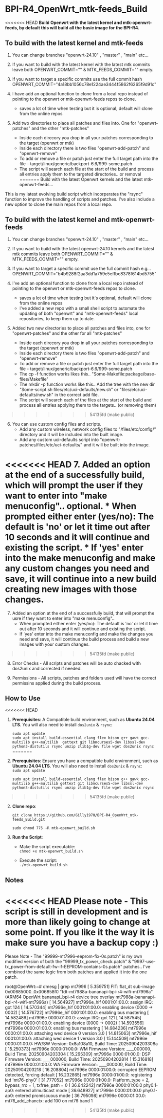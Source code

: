 # BPI-R4_OpenWrt_mtk-feeds_Build

<<<<<<< HEAD
**Build Openwrt with the latest kernel and mtk-openwrt-feeds, by default this will build all the basic image for the BPI-R4.**

## **To build with the latest kernel and mtk-feeds**

1. You can change branches "openwrt-24.10" , "master" , "main" etc...

2. If you want to build with the latest kernel with the latest mtk commits leave both OPENWRT_COMMIT="" & MTK_FEEDS_COMMIT="" empty.

3. If you want to target a specific commits use the full commit hash OPENWRT_COMMIT="4a18bb1056c78e1224ae3444f5862f6265f9d91c"

4. I have add an optional function to clone from a local repo instead of pointing to the openwrt or mtk-openwrt-feeds repos to clone.
     * saves a lot of time when testing but it is optional, default will clone from the online repos

5. Add two directories to place all patches and files into. One for "openwrt-patches" and the other "mtk-patches" 
     * Inside each direcory you drop in all your patches corresponding to the target (openwrt or mtk)
	 * Inside each directory there is two files "openwrt-add-patch" and "openwrt-remove"
	 * To add or remove a file or patch just enter the full target path into the file - target/linux/generic/backport-6.6/999-some.patch
	 * The script will search each file at the start of the build and process all entries apply them to the targeted directories.. or removal
=======
Build with the latest Openwrt kernels and the latest mtk-openwrt-feeds...

This is my latest evolving build script which incorperates the "rsync" function to improve the handling of scripts and patches. I've also include a new option to clone the main repos from a local repo. 

## **To build with the latest kernel and mtk-openwrt-feeds**

1. You can change branches "openwrt-24.10" , "master" , "main" etc...

2. If you want to build with the latest openwrt-24.10 kernels and the latest mtk commits leave both OPENWRT_COMMIT="" & MTK_FEEDS_COMMIT="" empty.

3. If you want to target a specific commit use the full commit hash e.g... OPENWRT_COMMIT="b4b9288f2aa3dd1a759e5effbc8378f614bd5755"

4. I've add an optional function to clone from a local repo instead of pointing to the openwrt or mtk-openwrt-feeds repos to clone.
	* saves a lot of time when testing but it's optional, default will clone from the online repos
	 * I've added a new repo with a small shell script to automate the updating of both "openwrt" and "mtk-openwrt-feeds" local repositories, to keep them up to date.

5. Added two new directories to place all patches and files into, one for "openwrt-patches" and the other for all "mtk-patches" 
	 * Inside each direcory you drop in all your patches corresponding to the target (openwrt or mtk)
	 * Inside each directory there is two files "openwrt-add-patch" and "openwrt-remove"
	 * To add or remove a file or patch just enter the full target path into the file - target/linux/generic/backport-6.6/999-some.patch
	 * The cp -f function works likes this.. "Some-Makefile:package/base-files/Makefile"
	 * The mkdir -p function works like this.. Add the tree with the new dir  "Some-script.sh:files/etc/uci-defaults/new.sh" or "files/etc/uci-defaults/new.sh" in the correct add file.
	 * The script will search each of the files at the start of the build and process all entries applying them to the targets.. (or removing them)
>>>>>>> 54135fd (make public)
	 
6. You can use custom config files and scripts. 
	 * Add any custom wireless, network config files to "/files/etc/config/" directory and it will be included into the built image.
	 * Add any custom uci-defaults script into "openwrt-patches/files/etc/uci-defaults/" and it will be built into the image.

<<<<<<< HEAD
7. Added an option at the end of a successfully build, which will prompt the user if they want to enter into "make menuconfig".. optional.
     * When prompted either enter (yes/no): The default is 'no' or let it time out after 10 seconds and it will continue and existing the script.
	 * If 'yes' enter into the make menuconfig and make any custom changes you need and save, it will continue into a new build creating new images with those changes.
=======
7. Added an option at the end of a successfully build, that will prompt the usre if they want to enter into "make menuconfig".. 
	 * When prompted either enter (yes/no): The default is 'no' or let it time out after 10 seconds and it will continue and existing the script.
	 * If 'yes' enter into the make menuconfig and make the changes you need and save, it will continue the build process and build a new images with your custom changes.
>>>>>>> 54135fd (make public)

8. Error Checks - All scripts and patches will be auto chacked with dos2unix and corrected if needed. 

9. Permissions - All scripts, patches and folders used will have the correct permissins applied during the build process.

## **How to Use**

<<<<<<< HEAD
1. **Prerequisites**: A Compatible build environment, such as **Ubuntu 24.04 LTS**. You will also need to install `dos2unix` & `rsync`:
   
   `sudo apt update`  
   `sudo apt install build-essential clang flex bison g++ gawk gcc-multilib g++-multilib 
   gettext git libncurses5-dev libssl-dev python3-distutils rsync unzip zlib1g-dev
   file wget dos2unix rsync`
=======
1. **Prerequisites**: Ensure you have a compatible build environment, such as **Ubuntu 24.04 LTS**. You will also need to install `dos2unix` & `rsync`:  
   `sudo apt update` 
   
   `sudo apt install build-essential clang flex bison g++ gawk gcc-multilib g++-multilib gettext git libncurses5-dev libssl-dev python3-distutils rsync unzip zlib1g-dev file wget dos2unix rsync`
>>>>>>> 54135fd (make public)

2. **Clone repo**:

   `git clone https://github.com/Gilly1970/BPI-R4_OpenWrt_mtk-feeds_Build.git`
   
   `sudo chmod 775 -R mtk-openwrt_build.sh`

3. **Run the Script**:  
   * Make the script executable:  
     `chmod +x mtk-openwrt_build.sh`
     
   * Execute the script:  
     `./mtk-openwrt_build.sh`

## **Notes**
<<<<<<< HEAD
Please note - This script is still in development and is more than likely going to change at some point. If you like it the way it is make sure you have a backup copy :)
=======
Please Note - The "99999-mt7996-eeprom-fix-0s.patch" is my own modified version of both the "99999_tx_power_check.patch" & "9997-use-tx_power-from-default-fw-if-EEPROM-contains-0s.patch" patches.. I've combined the same logic from both patches and applied it into the one patch.

root@OpenWrt:~# dmesg | grep mt7996
[    5.359751] FIT:          flat_dt sub-image 0x00685000..0x006858f0 "fdt-mt7988a-bananapi-bpi-r4-wifi-mt7996a" (ARM64 OpenWrt bananapi_bpi-r4 device tree overlay mt7988a-bananapi-bpi-r4-wifi-mt7996a)
[   14.564927] mt7996e_hif 0001:01:00.0: assign IRQ: got 124
[   14.570344] mt7996e_hif 0001:01:00.0: enabling device (0000 -> 0002)
[   14.576722] mt7996e_hif 0001:01:00.0: enabling bus mastering
[   14.582486] mt7996e 0000:01:00.0: assign IRQ: got 121
[   14.587545] mt7996e 0000:01:00.0: enabling device (0000 -> 0002)
[   14.593556] mt7996e 0000:01:00.0: enabling bus mastering
[   14.684236] mt7996e 0000:01:00.0: attaching wed device 0 version 3.0
[   14.815063] mt7996e_hif 0001:01:00.0: attaching wed device 1 version 3.0
[   15.144509] mt7996e 0000:01:00.0: HW/SW Version: 0x8a108a10, Build Time: 20250904203308a
[   15.250373] mt7996e 0000:01:00.0: WM Firmware Version: ____000000, Build Time: 20250904203304
[   15.295309] mt7996e 0000:01:00.0: DSP Firmware Version: ____000000, Build Time: 20250904202814
[   15.316818] mt7996e 0000:01:00.0: WA Firmware Version: ____000000, Build Time: 20250904203218
[   16.208804] mt7996e 0000:01:00.0: corrupted EEPROM detected, forcing default
[   16.232865] mt7996e 0000:01:00.0: registering led 'mt76-phy0'
[   31.777052] mt7996e 0000:01:00.0: Platform_type = 2, bypass_rro = 1, txfree_path = 0
[   36.642242] mt7996e 0000:01:00.0 phy0.1-ap0: entered allmulticast mode
[   36.648927] mt7996e 0000:01:00.0 phy0.1-ap0: entered promiscuous mode
[   36.795098] mt7996e 0000:01:00.0: mt76_add_chanctx: add 100 on mt76 band 1


>>>>>>> 54135fd (make public)


